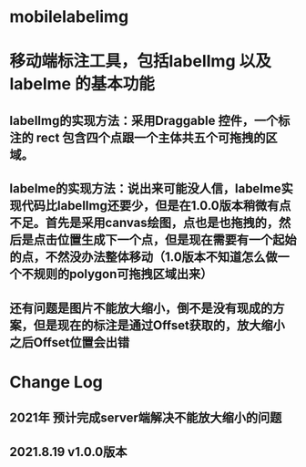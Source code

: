 # mobilelabelimg

# 移动端标注工具，包括labelImg 以及 labelme 的基本功能

## labelImg的实现方法：采用Draggable 控件，一个标注的 rect 包含四个点跟一个主体共五个可拖拽的区域。

## labelme的实现方法：说出来可能没人信，labelme实现代码比labelImg还要少，但是在1.0.0版本稍微有点不足。首先是采用canvas绘图，点也是也拖拽的，然后是点击位置生成下一个点，但是现在需要有一个起始的点，不然没办法整体移动（1.0版本不知道怎么做一个不规则的polygon可拖拽区域出来）

## 还有问题是图片不能放大缩小，倒不是没有现成的方案，但是现在的标注是通过Offset获取的，放大缩小之后Offset位置会出错

# Change Log

## 2021年 预计完成server端解决不能放大缩小的问题

## 2021.8.19 v1.0.0版本
